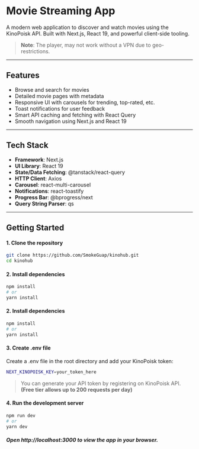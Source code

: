 # Movie Streaming App

A modern web application to discover and watch movies using the KinoPoisk API. Built with Next.js, React 19, and powerful client-side tooling.

> **Note**: The player, may not work without a VPN due to geo-restrictions.

---

## Features

- Browse and search for movies
- Detailed movie pages with metadata
- Responsive UI with carousels for trending, top-rated, etc.
- Toast notifications for user feedback
- Smart API caching and fetching with React Query
- Smooth navigation using Next.js and React 19

---

## Tech Stack

- **Framework**: Next.js
- **UI Library**: React 19
- **State/Data Fetching**: @tanstack/react-query
- **HTTP Client**: Axios
- **Carousel**: react-multi-carousel
- **Notifications**: react-toastify
- **Progress Bar**: @bprogress/next
- **Query String Parser**: qs

---

## Getting Started

#### 1. Clone the repository

```bash
git clone https://github.com/SmokeGuap/kinohub.git
cd kinohub
```

#### 2. Install dependencies

```bash
npm install
# or
yarn install
```

#### 2. Install dependencies

```bash
npm install
# or
yarn install
```

#### 3. Create .env file

Create a .env file in the root directory and add your KinoPoisk token:

```bash
NEXT_KINOPOISK_KEY=your_token_here
```

> You can generate your API token by registering on KinoPoisk API. **(Free tier allows up to 200 requests per day)**

#### 4. Run the development server

```bash
npm run dev
# or
yarn dev
```

##### Open http://localhost:3000 to view the app in your browser.
